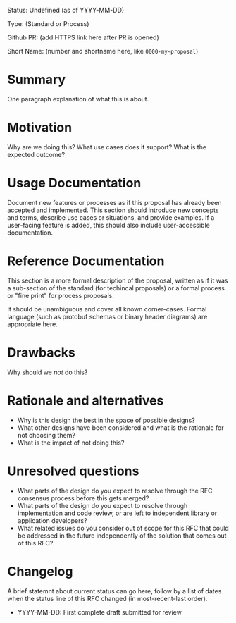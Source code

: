 
Status: Undefined (as of YYYY-MM-DD)

Type: (Standard or Process)

Github PR: (add HTTPS link here after PR is opened)

Short Name: (number and shortname here, like `0000-my-proposal`)

# Summary
[summary]: #summary

One paragraph explanation of what this is about.

# Motivation
[motivation]: #motivation

Why are we doing this? What use cases does it support? What is the expected outcome?

# Usage Documentation
[usage-documentation]: #usage-documentation

Document new features or processes as if this proposal has already been accepted and implemented. This section should introduce new concepts and terms, describe use cases or situations, and provide examples. If a user-facing feature is added, this should also include user-accessible documentation.

# Reference Documentation
[reference-documentation]: #reference-documentation

This section is a more formal description of the proposal, written as if it was a sub-section of the standard (for techincal proposals) or a formal process or "fine print" for process proposals.

It should be unambiguous and cover all known corner-cases. Formal language (such as protobuf schemas or binary header diagrams) are appropriate here.

# Drawbacks
[drawbacks]: #drawbacks

Why should we *not* do this?

# Rationale and alternatives
[alternatives]: #alternatives

- Why is this design the best in the space of possible designs?
- What other designs have been considered and what is the rationale for not choosing them?
- What is the impact of not doing this?

# Unresolved questions
[unresolved]: #unresolved-questions

- What parts of the design do you expect to resolve through the RFC consensus process before this gets merged?
- What parts of the design do you expect to resolve through implementation and code review, or are left to independent library or application developers?
- What related issues do you consider out of scope for this RFC that could be addressed in the future independently of the solution that comes out of this RFC?

# Changelog
[changelog]: #changelog

A brief statemnt about current status can go here, follow by a list of dates
when the status line of this RFC changed (in most-recent-last order).

- YYYY-MM-DD: First complete draft submitted for review
